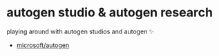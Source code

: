 # autogen studio & autogen research

playing around with autogen studios and autogen ✨

- [microsoft/autogen](https://github.com/microsoft/autogen)
